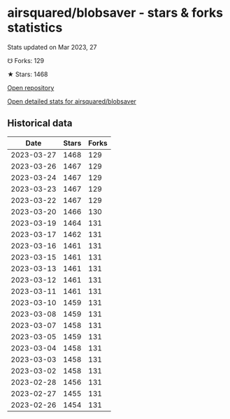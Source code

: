 # airsquared/blobsaver - stars & forks statistics

Stats updated on Mar 2023, 27

☋ Forks: 129

★ Stars: 1468

[Open repository](https://github.com/airsquared/blobsaver)

[Open detailed stats for airsquared/blobsaver](https://reviewgithub.com/rep/airsquared/blobsaver)

## Historical data
| Date | Stars | Forks |
|------|-------|-------|
| 2023-03-27 | 1468 | 129 | 
| 2023-03-26 | 1467 | 129 | 
| 2023-03-24 | 1467 | 129 | 
| 2023-03-23 | 1467 | 129 | 
| 2023-03-22 | 1467 | 129 | 
| 2023-03-20 | 1466 | 130 | 
| 2023-03-19 | 1464 | 131 | 
| 2023-03-17 | 1462 | 131 | 
| 2023-03-16 | 1461 | 131 | 
| 2023-03-15 | 1461 | 131 | 
| 2023-03-13 | 1461 | 131 | 
| 2023-03-12 | 1461 | 131 | 
| 2023-03-11 | 1461 | 131 | 
| 2023-03-10 | 1459 | 131 | 
| 2023-03-08 | 1459 | 131 | 
| 2023-03-07 | 1458 | 131 | 
| 2023-03-05 | 1459 | 131 | 
| 2023-03-04 | 1458 | 131 | 
| 2023-03-03 | 1458 | 131 | 
| 2023-03-02 | 1458 | 131 | 
| 2023-02-28 | 1456 | 131 | 
| 2023-02-27 | 1455 | 131 | 
| 2023-02-26 | 1454 | 131 | 

